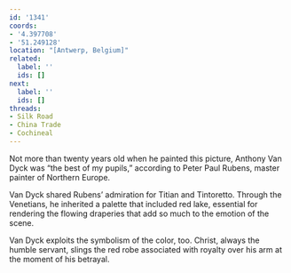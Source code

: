 ```yaml
---
id: '1341'
coords:
- '4.397708'
- '51.249128'
location: "[Antwerp, Belgium]"
related:
  label: ''
  ids: []
next:
  label: ''
  ids: []
threads:
- Silk Road
- China Trade
- Cochineal
---
```


Not more than twenty years old when he painted this picture, Anthony Van Dyck was “the best of my pupils,” according to Peter Paul Rubens, master painter of Northern Europe.

Van Dyck shared Rubens’ admiration for Titian and Tintoretto. Through the Venetians, he inherited a palette that included red lake, essential for rendering the flowing draperies that add so much to the emotion of the scene.

Van Dyck exploits the symbolism of the color, too. Christ, always the humble servant, slings the red robe associated with royalty over his arm at the moment of his betrayal.
